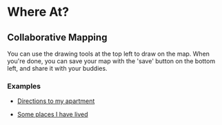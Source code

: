 Where At?
=========

## Collaborative Mapping

You can use the drawing tools at the top left to draw on the map. When you're done, you can save your map with the 'save' button on the bottom left, and share it with your buddies.

### Examples

*	[Directions to my apartment](/map/4)

*	[Some places I have lived](/map/5)

